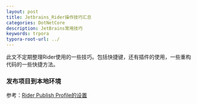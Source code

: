 ```yaml
---
layout: post
title: Jetbrains_Rider操作技巧汇总
categories: DotNetCore
description: JetBrains常用技巧
keywords: trpora
typora-root-url: ../
---
```


此文不定期整理Rider使用的一些技巧。包括快捷键，还有插件的使用，一些重构代码的一些快捷方法。

### 发布项目到本地环境

参考：[Rider Publish Profile的设置](https://www.jetbrains.com/help/rider/Publishing_Web_Apps.html#publish-profiles)

